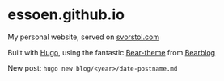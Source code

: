 # essoen.github.io
My personal website, served on [svorstol.com](https://www.svorstol.com/)

Built with [Hugo](https://gohugo.io/), using the fantastic [Bear-theme](https://github.com/janraasch/hugo-bearblog) from [Bearblog](https://bearblog.dev)

New post: `hugo new blog/<year>/date-postname.md`
